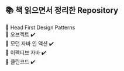 📚 책 읽으면서 정리한 Repository
---
📗 Head First Design Patterns   
📕 오브젝트 ✔️   
📙 모던 자바 인 액션 ✔️  
📘 이펙티브 자바 ✔️  
📗 클린코드 ✔️  

